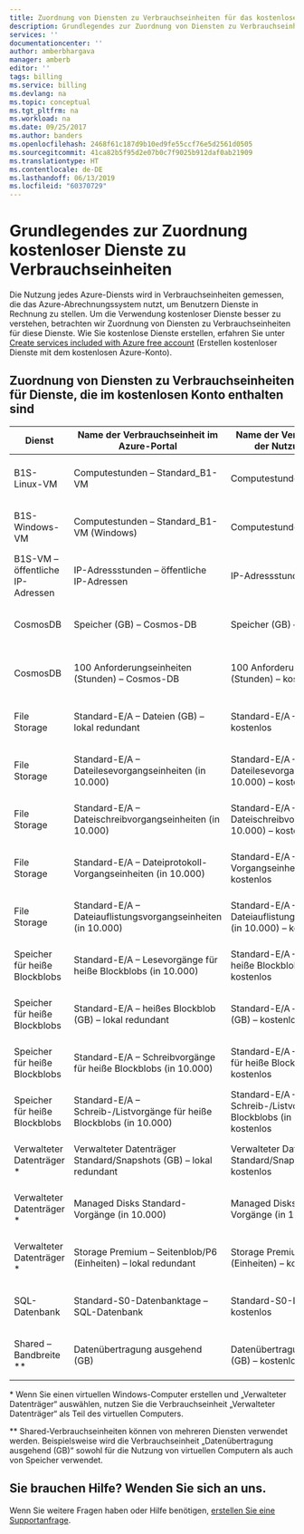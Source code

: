 ```yaml
---
title: Zuordnung von Diensten zu Verbrauchseinheiten für das kostenlose Azure-Konto | Microsoft Docs
description: Grundlegendes zur Zuordnung von Diensten zu Verbrauchseinheiten für Dienste, die im kostenlosen Konto enthalten sind.
services: ''
documentationcenter: ''
author: amberbhargava
manager: amberb
editor: ''
tags: billing
ms.service: billing
ms.devlang: na
ms.topic: conceptual
ms.tgt_pltfrm: na
ms.workload: na
ms.date: 09/25/2017
ms.author: banders
ms.openlocfilehash: 2468f61c187d9b10ed9fe55ccf76e5d2561d0505
ms.sourcegitcommit: 41ca82b5f95d2e07b0c7f9025b912daf0ab21909
ms.translationtype: HT
ms.contentlocale: de-DE
ms.lasthandoff: 06/13/2019
ms.locfileid: "60370729"
---
```

# <a name="understand-free-service-to-meter-mapping"></a>Grundlegendes zur Zuordnung kostenloser Dienste zu Verbrauchseinheiten

Die Nutzung jedes Azure-Diensts wird in Verbrauchseinheiten gemessen, die das Azure-Abrechnungssystem nutzt, um Benutzern Dienste in Rechnung zu stellen. Um die Verwendung kostenloser Dienste besser zu verstehen, betrachten wir Zuordnung von Diensten zu Verbrauchseinheiten für diese Dienste. Wie Sie kostenlose Dienste erstellen, erfahren Sie unter [Create services included with Azure free account](billing-create-free-services-included-free-account.md) (Erstellen kostenloser Dienste mit dem kostenlosen Azure-Konto).

## <a name="service-to-meter-mapping-for-free-account-eligible-services"></a>Zuordnung von Diensten zu Verbrauchseinheiten für Dienste, die im kostenlosen Konto enthalten sind 

|    Dienst   | Name der Verbrauchseinheit im Azure-Portal | Name der Verbrauchseinheit in der Nutzungsdatei/API | Meter ID |
| ------------ | -------------------------- | -------------------------| -------- |
| B1S-Linux-VM | Computestunden – Standard_B1-VM | Computestunden – kostenlos | 8260cba2-4437-47d1-a31e-2561cd370f50
| B1S-Windows-VM | Computestunden – Standard_B1-VM (Windows) | Computestunden – kostenlos | ff3e6fa5-ee46-478e-8d0e-b629f4f8a8ac
| B1S-VM – öffentliche IP-Adressen  | IP-Adressstunden – öffentliche IP-Adressen | IP-Adressstunden – kostenlos | ae56b367-2708-4454-a3d9-2be7b2364ea1
| CosmosDB | Speicher (GB) – Cosmos-DB | Speicher (GB) – kostenlos | 59c78b09-08e2-466a-9f3b-57a94c9e2f31
| CosmosDB | 100 Anforderungseinheiten (Stunden) – Cosmos-DB | 100 Anforderungseinheiten (Stunden) – kostenlos | 5d638a6f-e221-41cf-ae3f-0f81d368cef6 
| File Storage | Standard-E/A – Dateien (GB) – lokal redundant | Standard-E/A – Dateien (GB) – kostenlos | a7f2aa67-b9a2-4593-a413-6ec86d6c8e5b
| File Storage | Standard-E/A – Dateilesevorgangseinheiten (in 10.000) | Standard-E/A – Dateilesevorgangseinheiten (in 10.000) – kostenlos | 6207404d-3389-4d20-9087-cc078ddc3fd9
| File Storage | Standard-E/A – Dateischreibvorgangseinheiten (in 10.000) | Standard-E/A – Dateischreibvorgangseinheiten (in 10.000) – kostenlos | 223d8004-d29a-46CF-b4f4-d2d34b12548b
| File Storage | Standard-E/A – Dateiprotokoll-Vorgangseinheiten (in 10.000) | Standard-E/A – Dateiprotokoll-Vorgangseinheiten (in 10.000) – kostenlos | a347d8cc-51d1-4a0e-b9eb-76f67566c3f5
| File Storage | Standard-E/A – Dateiauflistungsvorgangseinheiten (in 10.000) | Standard-E/A – Dateiauflistungsvorgangseinheiten (in 10.000) – kostenlos | e8ae79ad-c2ab-4d82-b226-dd3c33dfd40c
| Speicher für heiße Blockblobs | Standard-E/A – Lesevorgänge für heiße Blockblobs (in 10.000) | Standard-E/A – Lesevorgänge für heiße Blockblobs (in 10.000) – kostenlos |fd7cfa1e-026e-4be1-871b-1c2386e8902e
| Speicher für heiße Blockblobs | Standard-E/A – heißes Blockblob (GB) – lokal redundant | Standard-E/A – heißes Blockblob (GB) – kostenlos | 67a3a3fd-826f-42c1-8843-bffa14f0da13
| Speicher für heiße Blockblobs | Standard-E/A – Schreibvorgänge für heiße Blockblobs (in 10.000) | Standard-E/A – Schreibvorgänge für heiße Blockblobs (in 10.000) – kostenlos | b34bbb76-edce-4c2d-a288-81a2db1fea53
| Speicher für heiße Blockblobs  | Standard-E/A – Schreib-/Listvorgänge für heiße Blockblobs (in 10.000) | Standard-E/A – Schreib-/Listvorgänge für heiße Blockblobs (in 10.000) – kostenlos | 7e68cf36-1198-4d3b-baa7-86a74c5b3079
| Verwalteter Datenträger *  | Verwalteter Datenträger Standard/Snapshots (GB) – lokal redundant | Verwalteter Datenträger Standard/Snapshots (GB) – kostenlos | ad94c237-52a5-4804-ae65-38c5bf85ef42
| Verwalteter Datenträger *  | Managed Disks Standard-Vorgänge (in 10.000) | Managed Disks Standard-Vorgänge (in 10.000) – kostenlos | 82cc6ea4-0abd-43ac-acc0-ec34edf0f14c
| Verwalteter Datenträger *  | Storage Premium – Seitenblob/P6 (Einheiten) – lokal redundant | Storage Premium – Seitenblob/P6 (Einheiten) – kostenlos | 2b98c168-27CA-4cc1-b509-e887dec87657
| SQL-Datenbank | Standard-S0-Datenbanktage – SQL-Datenbank | Standard-S0-Datenbanktage – kostenlos | dd6b69d3-9be0-4a91-abff-2c58bbcafd1d
| Shared – Bandbreite ** | Datenübertragung ausgehend (GB) | Datenübertragung ausgehend (GB) – kostenlos | 0fc067a1-65d2-46da-b24b-7a9cbe2c69bd

\* Wenn Sie einen virtuellen Windows-Computer erstellen und „Verwalteter Datenträger“ auswählen, nutzen Sie die Verbrauchseinheit „Verwalteter Datenträger“ als Teil des virtuellen Computers.

\** Shared-Verbrauchseinheiten können von mehreren Diensten verwendet werden. Beispielsweise wird die Verbrauchseinheit „Datenübertragung ausgehend (GB)“ sowohl für die Nutzung von virtuellen Computern als auch von Speicher verwendet.

## <a name="need-help-contact-us"></a>Sie brauchen Hilfe? Wenden Sie sich an uns.

Wenn Sie weitere Fragen haben oder Hilfe benötigen, [erstellen Sie eine Supportanfrage](https://go.microsoft.com/fwlink/?linkid=2083458).
